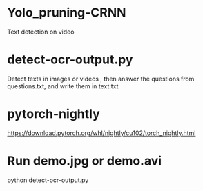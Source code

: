 # Yolo_pruning-CRNN
 Text detection on video
# detect-ocr-output.py 
 Detect texts in images or videos , then answer the questions from questions.txt, and write them in text.txt
# pytorch-nightly  
 https://download.pytorch.org/whl/nightly/cu102/torch_nightly.html  
# Run demo.jpg or demo.avi
 python detect-ocr-output.py
 
